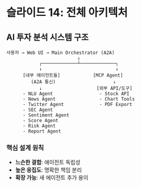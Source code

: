 # 슬라이드 14: 전체 아키텍처

## AI 투자 분석 시스템 구조

```
사용자 → Web UI → Main Orchestrator (A2A)
                          ↓
            ┌─────────────┴─────────────┐
            ↓                           ↓
      [내부 에이전트들]            [MCP Agent]
         (A2A 통신)                     ↓
            ↓                    [외부 API/도구]
      - NLU Agent                 - Stock API
      - News Agent                - Chart Tools
      - Twitter Agent             - PDF Export
      - SEC Agent
      - Sentiment Agent
      - Score Agent
      - Risk Agent
      - Report Agent
```

### 핵심 설계 원칙
- **느슨한 결합**: 에이전트 독립성
- **높은 응집도**: 명확한 책임 분리
- **확장 가능**: 새 에이전트 추가 용이
